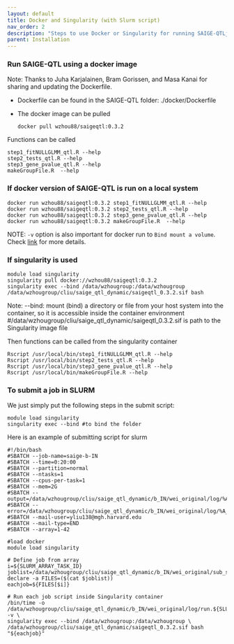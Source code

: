 ```yaml
---
layout: default
title: Docker and Singularity (with Slurm script)
nav_order: 2
description: "Steps to use Docker or Singularity for running SAIGE-QTLjobs."
parent: Installation
---
```



### Run SAIGE-QTL using a docker image

Note: Thanks to Juha Karjalainen, Bram Gorissen, and Masa Kanai for sharing and updating the Dockerfile. 

* Dockerfile can be found in the SAIGE-QTL folder: ./docker/Dockerfile

* The docker image can be pulled

    ```
    docker pull wzhou88/saigeqtl:0.3.2
    ```

Functions can be called

```
step1_fitNULLGLMM_qtl.R --help
step2_tests_qtl.R --help
step3_gene_pvalue_qtl.R --help
makeGroupFile.R  --help
```

### If docker version of SAIGE-QTL is run on a local system

```
docker run wzhou88/saigeqtl:0.3.2 step1_fitNULLGLMM_qtl.R --help
docker run wzhou88/saigeqtl:0.3.2 step2_tests_qtl.R --help
docker run wzhou88/saigeqtl:0.3.2 step3_gene_pvalue_qtl.R --help
docker run wzhou88/saigeqtl:0.3.2 makeGroupFile.R  --help
```

NOTE: ```-v``` option is also important for docker run to ```Bind mount a volume```. Check [link](https://docs.docker.com/engine/reference/commandline/run/#:~:text=%2D%2Dvolume%20%2C%20%2Dv,mount%20a%20volume) for more details.


### If singularity is used

```
module load singularity
singularity pull docker://wzhou88/saigeqtl:0.3.2
singularity exec --bind /data/wzhougroup:/data/wzhougroup /data/wzhougroup/cliu/saige_qtl_dynamic/saigeqtl_0.3.2.sif bash

```

 Note: --bind: mount (bind) a directory or file from your host system into the container, so it is  accessible inside the container environment
#/data/wzhougroup/cliu/saige_qtl_dynamic/saigeqtl_0.3.2.sif is path to the Singularity image file

Then functions can be called from the singularity container

```
Rscript /usr/local/bin/step1_fitNULLGLMM_qtl.R --help
Rscript /usr/local/bin/step2_tests_qtl.R --help
Rscript /usr/local/bin/step3_gene_pvalue_qtl.R --help
Rscript /usr/local/bin/makeGroupFile.R --help

```

### To submit a job in SLURM

We just simply put the following steps in the submit script:

```
module load singularity
singularity exec --bind #to bind the folder
```

Here is an example of submitting script for slurm 

```
#!/bin/bash
#SBATCH --job-name=saige-b-IN
#SBATCH --time=0:20:00
#SBATCH --partition=normal
#SBATCH --ntasks=1
#SBATCH --cpus-per-task=1
#SBATCH --mem=2G
#SBATCH --output=/data/wzhougroup/cliu/saige_qtl_dynamic/b_IN/wei_original/log/%A_%a.out
#SBATCH --error=/data/wzhougroup/cliu/saige_qtl_dynamic/b_IN/wei_original/log/%A_%a.err
#SBATCH --mail-user=yliu138@mgh.harvard.edu
#SBATCH --mail-type=END
#SBATCH --array=1-42

#load docker
module load singularity

# Define job from array
i=${SLURM_ARRAY_TASK_ID}
joblist=/data/wzhougroup/cliu/saige_qtl_dynamic/b_IN/wei_original/sub_scripts/b_IN.job
declare -a FILES=($(cat $joblist))
eachjob=${FILES[$i]}

# Run each job script inside Singularity container
/bin/time -o /data/wzhougroup/cliu/saige_qtl_dynamic/b_IN/wei_original/log/run.${SLURM_ARRAY_TASK_ID}.b_IN.job.runinfo.txt -v \
singularity exec --bind /data/wzhougroup:/data/wzhougroup \
/data/wzhougroup/cliu/saige_qtl_dynamic/saigeqtl_0.3.2.sif bash "${eachjob}"
```
